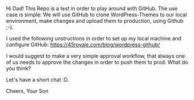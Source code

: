 Hi Dad!
This Repo is a test in order to play around with GitHub.
The use case is simple: We will use GitHub to clone WordPress-Themes to our local environment, make changes and upload them to production, using Github ;-).

I used the following unstructions in order to set up my local machine and configure GitHub:
https://45royale.com/blog/wordpress-github/

I would suggest to make a very simple approval workflow, that always one of us needs to approve the changes in order to push them to prod. What do you think?

Let's have a short chat :D.

Cheers,
Your Son
